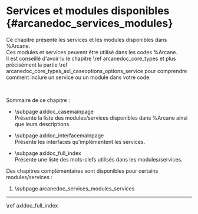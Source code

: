 # Services et modules disponibles {#arcanedoc_services_modules}

Ce chapitre présente les services et les modules disponibles dans %Arcane.  
Ces modules et services peuvent être utilisé dans les codes %Arcane.  
Il est conseillé d'avoir lu le chapitre \ref arcanedoc_core_types et plus
précisément la partie \ref arcanedoc_core_types_axl_caseoptions_options_service
pour comprendre comment inclure un service ou un module dans votre code.

<br>

Sommaire de ce chapitre :

- \subpage axldoc_casemainpage <br>
  Présente la liste des modules/services disponibles dans %Arcane ainsi que 
  leurs descriptions.

- \subpage axldoc_interfacemainpage <br>
  Présente les interfaces qu'implémentent les services.

- \subpage axldoc_full_index <br>
  Présente une liste des mots-clefs utilisés dans les modules/services.


Des chapitres complémentaires sont disponibles pour certains modules/services :

1. \subpage arcanedoc_services_modules_services


____

<div class="section_buttons">
<span class="next_section_button">
\ref axldoc_full_index
</span>
</div>